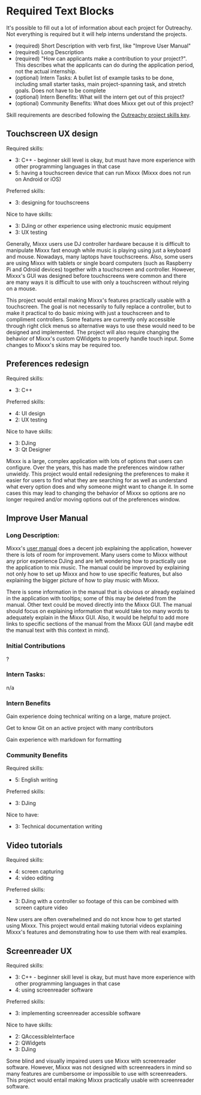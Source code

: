 # Required Text Blocks

It's possible to fill out a lot of information about each project for Outreachy.  Not everything is required but it will help interns understand the projects.

* (required) Short Description with verb first, like "Improve User Manual"
* (required) Long Description
* (required) "How can applicants make a contribution to your project?".  This describes what the applicants can do during the application period, not the actual internship.
* (optional) Intern Tasks: A bullet list of example tasks to be done, including small starter tasks, main project-spanning task, and stretch goals.  Does not have to be complete
* (optional) Intern Benefits: What will the intern get out of this project?
* (optional) Community Benefits: What does Mixxx get out of this project?


Skill requirements are described following the [Outreachy project skills key](https://www.outreachy.org/apply/project-selection/#project-skills-key).


## Touchscreen UX design
Required skills:
  * 3: C++ - beginner skill level is okay, but must have more experience with other programming languages in that case
  * 5: having a touchscreen device that can run Mixxx (Mixxx does not run on Android or iOS)

Preferred skills:
  * 3: designing for touchscreens

Nice to have skills:
  * 3: DJing or other experience using electronic music equipment
  * 3: UX testing

Generally, Mixxx users use DJ controller hardware because it is difficult to manipulate Mixxx fast enough while music is playing using just a keyboard and mouse. Nowadays, many laptops have touchscreens. Also, some users are using Mixxx with tablets or single board computers (such as Raspberry Pi and Odroid devices) together with a touchscreen and controller. However, Mixxx's GUI was designed before touchscreens were common and there are many ways it is difficult to use with only a touchscreen without relying on a mouse.

This project would entail making Mixxx's features practically usable with a touchscreen. The goal is not necessarily to fully replace a controller, but to make it practical to do basic mixing with just a touchscreen and to compliment controllers. Some features are currently only accessible through right click menus so alternative ways to use these would need to be designed and implemented. The project will also require changing the behavior of Mixxx's custom QWidgets to properly handle touch input. Some changes to Mixxx's skins may be required too.

## Preferences redesign
Required skills:
  * 3: C++

Preferred skills:
  * 4: UI design
  * 2: UX testing

Nice to have skills:
  * 3: DJing
  * 3: Qt Designer

Mixxx is a large, complex application with lots of options that users can configure. Over the years, this has made the preferences window rather unwieldy. This project would entail redesigning the preferences to make it easier for users to find what they are searching for as well as understand what every option does and why someone might want to change it. In some cases this may lead to changing the behavior of Mixxx so options are no longer required and/or moving options out of the preferences window.

## Improve User Manual

### Long Description:

Mixxx's [user manual](https://manual.mixxx.org/) does a decent job explaining the application, however there is lots of room for improvement. Many users come to Mixxx without any prior experience DJing and are left wondering how to practically use the application to mix music. The manual could be improved by explaining not only how to set up Mixxx and how to use specific features, but also explaining the bigger picture of how to play music with Mixxx.

There is some information in the manual that is obvious or already explained in the application with tooltips; some of this may be deleted from the manual. Other text could be moved directly into the Mixxx GUI. The manual should focus on explaining information that would take too many words to adequately explain in the Mixxx GUI. Also, it would be helpful to add more links to specific sections of the manual from the Mixxx GUI (and maybe edit the manual text with this context in mind).

### Initial Contributions

?

### Intern Tasks:

n/a

### Intern Benefits

Gain experience doing technical writing on a large, mature project.

Get to know Git on an active project with many contributors

Gain experience with markdown for formatting

### Community Benefits




Required skills:
  * 5: English writing

Preferred skills:
  * 3: DJing

Nice to have:
  * 3: Technical documentation writing


## Video tutorials
Required skills:
  * 4: screen capturing
  * 4: video editing

Preferred skills:
  * 3: DJing with a controller so footage of this can be combined with screen capture video

New users are often overwhelmed and do not know how to get started using Mixxx. This project would entail making tutorial videos explaining Mixxx's features and demonstrating how to use them with real examples.

## Screenreader UX
Required skills:
  * 3: C++ - beginner skill level is okay, but must have more experience with other programming languages in that case
  * 4: using screenreader software

Preferred skills:
  * 3: implementing screenreader accessible software

Nice to have skills:
  * 2: QAccessibleInterface
  * 2: QWidgets
  * 3: DJing

Some blind and visually impaired users use Mixxx with screenreader software. However, Mixxx was not designed with screenreaders in mind so many features are cumbersome or impossible to use with screenreaders. This project would entail making Mixxx practically usable with screenreader software.